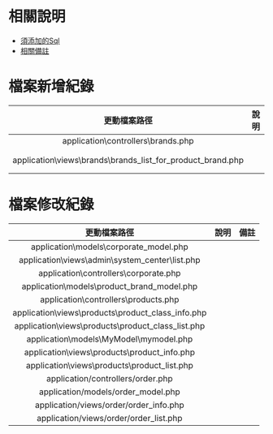 # 相關說明

- [須添加的Sql](/doc/jhong.addSql.md)
- [相關備註](/doc/jhong.remark.md)

# 檔案新增紀錄

|                        更動檔案路徑                        | 說明 |     備註      |
| :--------------------------------------------------------: | :--: | :-----------: |
|             application\controllers\brands.php             |      |    &nbsp;     |
| application\views\brands\brands_list_for_product_brand.php |      | 新增 function |

# 檔案修改紀錄

|                   更動檔案路徑                    | 說明 | 備註 |
| :-----------------------------------------------: | :--: | :--: |
|      application\models\corporate_model.php       |      |      |
|  application\views\admin\system_center\list.php   |      |      |
|       application\controllers\corporate.php       |      |      |
|    application\models\product_brand_model.php     |      |      |
|       application\controllers\products.php        |      |      |
| application\views\products\product_class_info.php |      |      |
| application\views\products\product_class_list.php |      |      |
|      application\models\MyModel\mymodel.php       |      |      |
|    application\views\products\product_info.php    |      |      |
|    application\views\products\product_list.php    |      |      |
|         application/controllers/order.php         |      |      |
|        application/models/order_model.php         |      |      |
|      application/views/order/order_info.php       |      |      |
|      application/views/order/order_list.php       |      |      |


